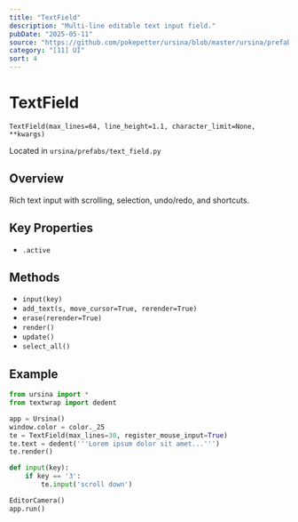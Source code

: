 ```yaml
---
title: "TextField"
description: "Multi-line editable text input field."
pubDate: "2025-05-11"
source: "https://github.com/pokepetter/ursina/blob/master/ursina/prefabs/text_field.py"
category: "[11] UI"
sort: 4
---
```


# TextField

`TextField(max_lines=64, line_height=1.1, character_limit=None, **kwargs)`

Located in `ursina/prefabs/text_field.py`

## Overview

Rich text input with scrolling, selection, undo/redo, and shortcuts.

## Key Properties

- `.active`

## Methods

- `input(key)`
- `add_text(s, move_cursor=True, rerender=True)`
- `erase(rerender=True)`
- `render()`
- `update()`
- `select_all()`

## Example

```python
from ursina import *
from textwrap import dedent

app = Ursina()
window.color = color._25
te = TextField(max_lines=30, register_mouse_input=True)
te.text = dedent('''Lorem ipsum dolor sit amet...''')
te.render()

def input(key):
    if key == '3':
        te.input('scroll down')

EditorCamera()
app.run()
```